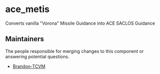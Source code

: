 ace_metis
===================

Converts vanilla "Vorona" Missile Guidance into ACE SACLOS Guidance


## Maintainers

The people responsible for merging changes to this component or answering potential questions.

- [Brandon-TCVM](https://github.com/TheCandianVendingMachine)


